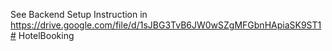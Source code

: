 See Backend Setup Instruction in 
https://drive.google.com/file/d/1sJBG3TvB6JW0wSZgMFGbnHApiaSK9ST1# HotelBooking
